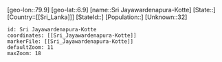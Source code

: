 ﻿---
location: [6.9,79.9]
mapzoom: [7,12] 
mapmarker: city 
type: City
tags:
- geo/City


SpocWebEntityId: 35938
isDeleted: false
confidential: public

---
[geo-lon::79.9]
[geo-lat::6.9]
[name::Sri Jayawardenapura-Kotte]
[State::]
[Country::[[Sri_Lanka]]]
[StateId::]
[Population::]
[Unknown::32]


```leaflet
id: Sri Jayawardenapura-Kotte
coordinates: [[Sri_Jayawardenapura-Kotte]]
markerFile: [[Sri_Jayawardenapura-Kotte]]
defaultZoom: 11 
maxZoom: 18
```
